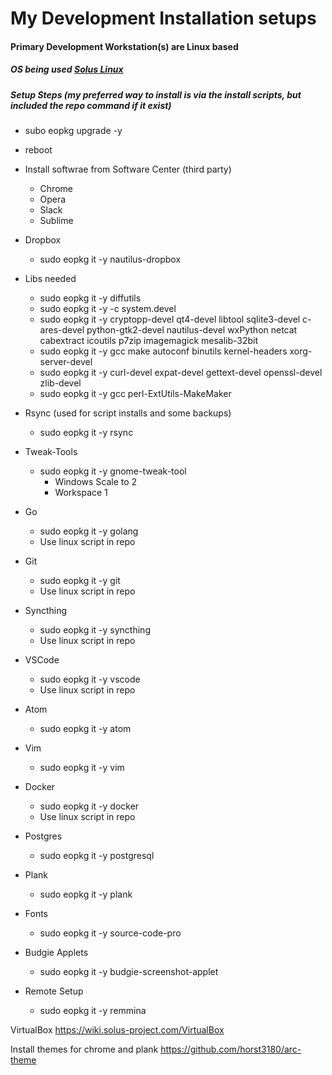 # My Development Installation setups

#### Primary Development Workstation(s) are Linux based
##### OS being used [Solus Linux](https://solus-project.com/)

##### Setup Steps (my preferred way to install is via the install scripts, but included the repo command if it exist)

* subo eopkg upgrade -y
* reboot

* Install softwrae from Software Center (third party)
  * Chrome 
  * Opera 
  * Slack
  * Sublime

* Dropbox
  * sudo eopkg it -y nautilus-dropbox
  
* Libs needed
  * sudo eopkg it -y diffutils
  * sudo eopkg it -y -c system.devel 
  * sudo eopkg it -y cryptopp-devel qt4-devel libtool sqlite3-devel c-ares-devel python-gtk2-devel nautilus-devel wxPython netcat cabextract icoutils p7zip imagemagick mesalib-32bit
  * sudo eopkg it -y gcc make autoconf binutils kernel-headers xorg-server-devel
  * sudo eopkg it -y curl-devel expat-devel gettext-devel openssl-devel zlib-devel
  * sudo eopkg it -y gcc perl-ExtUtils-MakeMaker
  
* Rsync (used for script installs and some backups)
  * sudo eopkg it -y rsync
  
* Tweak-Tools
  * sudo eopkg it -y gnome-tweak-tool
    * Windows Scale to 2
    * Workspace 1
* Go
  * sudo eopkg it -y golang
  * Use linux script in repo
  
* Git
  * sudo eopkg it -y git
  * Use linux script in repo
  
* Syncthing
  * sudo eopkg it -y syncthing
  * Use linux script in repo
  

* VSCode
  * sudo eopkg it -y vscode
  * Use linux script in repo

* Atom
  * sudo eopkg it -y atom

* Vim
  * sudo eopkg it -y vim

* Docker
  * sudo eopkg it -y docker
  * Use linux script in repo
  
* Postgres
  * sudo eopkg it -y postgresql
  
* Plank
  * sudo eopkg it -y plank
  
* Fonts
  * sudo eopkg it -y source-code-pro
  
* Budgie Applets
  * sudo eopkg it -y budgie-screenshot-applet
  
* Remote Setup
  * sudo eopkg it -y remmina

VirtualBox
https://wiki.solus-project.com/VirtualBox


Install themes for chrome and plank
https://github.com/horst3180/arc-theme


